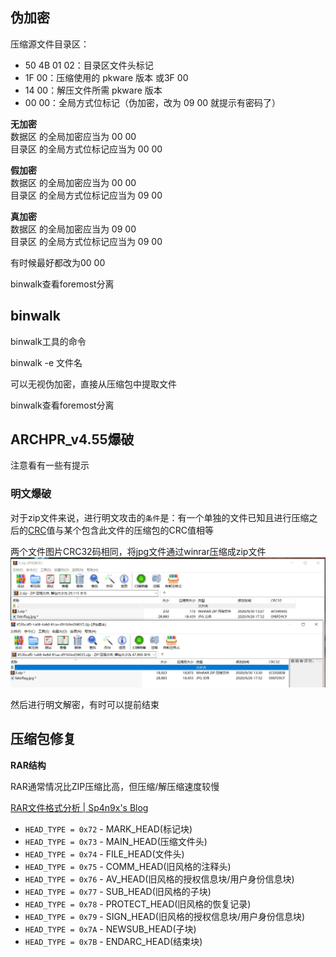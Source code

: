 ## 伪加密

压缩源文件目录区：

-   50 4B 01 02：目录区文件头标记
-   1F 00：压缩使用的 pkware 版本 或3F 00
-   14 00：解压文件所需 pkware 版本
-   00 00：全局方式位标记（伪加密，改为 09 00 就提示有密码了）

**无加密**  
数据区 的全局加密应当为 00 00  
目录区 的全局方式位标记应当为 00 00

**假加密**  
数据区 的全局加密应当为 00 00  
目录区 的全局方式位标记应当为 09 00

**真加密**  
数据区 的全局加密应当为 09 00  
目录区 的全局方式位标记应当为 09 00

有时候最好都改为00 00

binwalk查看foremost分离

## binwalk

binwalk工具的命令

binwalk -e 文件名

可以无视伪加密，直接从压缩包中提取文件

binwalk查看foremost分离

## ARCHPR_v4.55爆破

注意看有一些有提示

### 明文爆破

对于zip文件来说，进行明文攻击的`条件`是：有一个单独的文件已知且进行压缩之后的[CRC](https://so.csdn.net/so/search?q=CRC&spm=1001.2101.3001.7020)值与某个包含此文件的压缩包的CRC值相等

两个文件图片CRC32码相同，将jpg文件通过winrar压缩成zip文件
![](./img/1.jpg)

然后进行明文解密，有时可以提前结束

## 压缩包修复

**RAR结构**

RAR通常情况比ZIP压缩比高，但压缩/解压缩速度较慢

[RAR文件格式分析 | Sp4n9x's Blog](https://sp4n9x.github.io/2020/04/10/RAR%E6%96%87%E4%BB%B6%E6%A0%BC%E5%BC%8F%E5%88%86%E6%9E%90/)

- `HEAD_TYPE = 0x72` - MARK_HEAD(标记块)
- `HEAD_TYPE = 0x73` - MAIN_HEAD(压缩文件头)
- `HEAD_TYPE = 0x74` - FILE_HEAD(文件头)
- `HEAD_TYPE = 0x75` - COMM_HEAD(旧风格的注释头)
- `HEAD_TYPE = 0x76` - AV_HEAD(旧风格的授权信息块/用户身份信息块)
- `HEAD_TYPE = 0x77` - SUB_HEAD(旧风格的子块)
- `HEAD_TYPE = 0x78` - PROTECT_HEAD(旧风格的恢复记录)
- `HEAD_TYPE = 0x79` - SIGN_HEAD(旧风格的授权信息块/用户身份信息块)
- `HEAD_TYPE = 0x7A` - NEWSUB_HEAD(子块)
- `HEAD_TYPE = 0x7B` - ENDARC_HEAD(结束块)